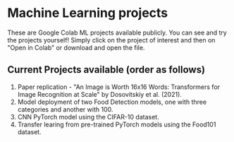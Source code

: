 # Machine Learning projects
These are Google Colab ML projects available publicly.
You can see and try the projects yourself!
Simply click on the project of interest and then on "Open in Colab" or download and open the file.

## Current Projects available (order as follows)
1. Paper replication - "An Image is Worth 16x16 Words: Transformers for Image Recognition at Scale" by Dosovitskiy et al. (2021).
2. Model deployment of two Food Detection models, one with three categories and another with 100.
3. CNN PyTorch model using the CIFAR-10 dataset.
4. Transfer learing from pre-trained PyTorch models using the Food101 dataset.
